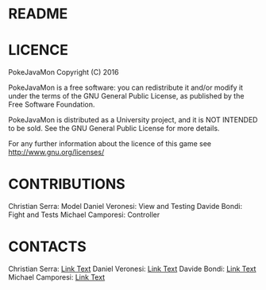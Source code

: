 # README #

# LICENCE #

PokeJavaMon Copyright (C) 2016

PokeJavaMon is a free software: you can redistribute it and/or modify
it under the terms of the GNU General Public License, as published by
the Free Software Foundation.

PokeJavaMon is distributed as a University project, and it is NOT INTENDED to be sold.
See the GNU General Public License for more details.

For any further information about the licence of this game see http://www.gnu.org/licenses/

# CONTRIBUTIONS #

Christian Serra: Model
Daniel Veronesi: View and Testing
Davide Bondi: Fight and Tests
Michael Camporesi: Controller

# CONTACTS #

Christian Serra: [Link Text](christian.serra2@studio.unibo.it)
Daniel Veronesi: [Link Text](daniel.veronesi@studio.unibo.it)
Davide Bondi: [Link Text](davide.bondi3@studio.unibo.it)
Michael Camporesi: [Link Text](michael.camporesi@studio.unibo.it)